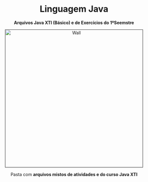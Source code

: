  <h1 align="center"> Linguagem Java </h1>
 <p align="center"> <strong> Arquivos Java XTI (Básico) e de Exercícios do 1ºSeemstre </strong> </p>

<div align="center">
  <a href=""><img src="https://i.imgur.com/3FlM7gQ.gif"  height="450" weight="250" border="0" alt="Wall"></a>
</div>
  <p align="center"> Pasta com <strong> arquivos mistos de atividades e do curso Java XTI </strong> </p>
